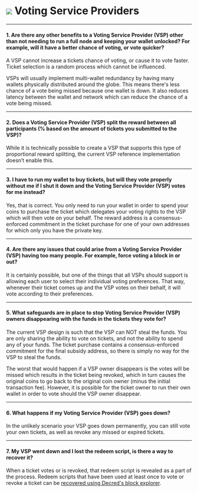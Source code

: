 # <img class="dcr-icon" src="/img/dcr-icons/Servers.svg" /> Voting Service Providers

---

#### 1. Are there any other benefits to a Voting Service Provider (VSP) other than not needing to run a full node and keeping your wallet unlocked? For example, will it have a better chance of voting, or vote quicker?

A VSP cannot increase a tickets chance of voting, or cause it to vote faster.
Ticket selection is a random process which cannot be influenced.

VSPs will usually implement multi-wallet redundancy by having many wallets
physically distributed around the globe. This means there's less chance of a
vote being missed because one wallet is down. It also reduces latency between
the wallet and network which can reduce the chance of a vote being missed.

---

#### 2. Does a Voting Service Provider (VSP) split the reward between all participants (% based on the amount of tickets you submitted to the VSP)?

While it is technically possible to create a VSP that supports this type of
proportional reward splitting, the current VSP reference implementation doesn’t
enable this.

---

#### 3. I have to run my wallet to buy tickets, but will they vote properly without me if I shut it down and the Voting Service Provider (VSP) votes for me instead?

Yes, that is correct. You only need to run your wallet in order to spend your coins to purchase the ticket which delegates your voting rights to the VSP which will then vote on your behalf. The reward address is a consensus-enforced commitment in the ticket purchase for one of your own addresses for which only you have the private key.

---

#### 4. Are there any issues that could arise from a Voting Service Provider (VSP) having too many people. For example, force voting a block in or out?

It is certainly possible, but one of the things that all VSPs should support is allowing each user to select their individual voting preferences. That way, whenever their ticket comes up and the VSP votes on their behalf, it will vote according to their preferences.

---

#### 5. What safeguards are in place to stop Voting Service Provider (VSP) owners disappearing with the funds in the tickets they vote for?

The current VSP design is such that the VSP can NOT steal the funds. You are only sharing the ability to vote on tickets, and not the ability to spend any of your funds. The ticket purchase contains a consensus-enforced commitment for the final subsidy address, so there is simply no way for the VSP to steal the funds.

The worst that would happen if a VSP owner disappears is the votes will be missed which results in the ticket being revoked, which in turn causes the original coins to go back to the original coin owner (minus the initial transaction fee). However, it is possible for the ticket owner to run their own wallet in order to vote should the VSP owner disappear.

---

#### 6. What happens if my Voting Service Provider (VSP) goes down?

In the unlikely scenario your VSP goes down permanently, you can still vote your
own tickets, as well as revoke any missed or expired tickets.

---

#### 7. My VSP went down and I lost the redeem script, is there a way to recover it?

When a ticket votes or is revoked, that redeem script is revealed as a part of the process. Redeem scripts that have been used at least once to vote or revoke a ticket can be [recovered using Decred's block explorer](../../proof-of-stake/redeem-script.md#recovery-methods).

